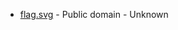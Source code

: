 * [flag.svg](https://commons.wikimedia.org/wiki/File:Kautokeino_komm.svg) - Public domain - Unknown
